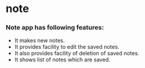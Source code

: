 # note


### Note app has following features:
* It makes new notes.
* It provides facility to edit the saved notes.
* It also provides facility of deletion of saved notes.
* It shows list of notes which are saved.
